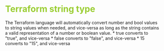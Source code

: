 <h1 style='color:yellowgreen'>Terraform string type</h1>
 The Terraform language will automatically convert number and bool values to string values when needed, and vice-versa as long as the string contains a valid representation of a number or boolean value.
     *  true converts to "true", and vice-versa
     *  false converts to "false", and vice-versa
     *  15 converts to "15", and vice-versa